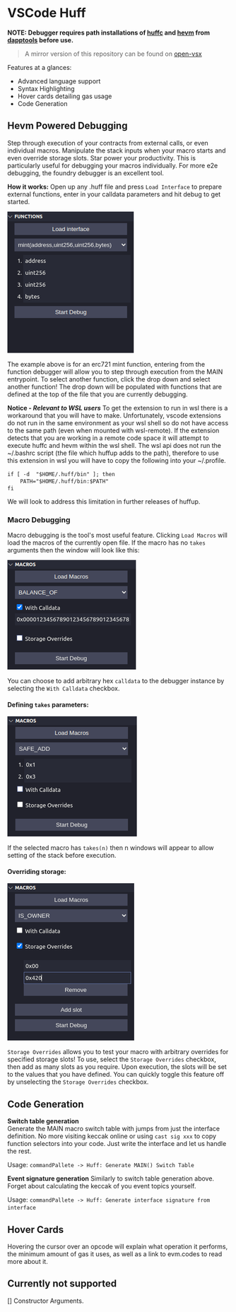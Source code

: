 # VSCode Huff

**NOTE: Debugger requires path installations of [huffc](https://github.com/huff-language/huff-rs) and [hevm](https://github.com/dapphub/dapptools/tree/master/src/hevm) from [dapptools](https://github.com/dapphub/dapptools) before use.**

> A mirror version of this repository can be found on [open-vsx](https://open-vsx.org/extension/huff-language/huff-language)

Features at a glances:

- Advanced language support
- Syntax Highlighting
- Hover cards detailing gas usage
- Code Generation

## Hevm Powered Debugging

Step through execution of your contracts from external calls, or even individual macros. Manipulate the stack inputs when your macro starts and even override storage slots. Star power your productivity.
This is particularly useful for debugging your macros individually. For more e2e debugging, the foundry debugger is an excellent tool.

**How it works:**
Open up any .huff file and press `Load Interface` to prepare external functions, enter in your calldata parameters and hit debug to get started.

![function debugging window](./resources/Function_selector.png)

The example above is for an erc721 mint function, entering from the function debugger will allow you to step through execution from the MAIN entrypoint. To select another function, click the drop down and select another function! The drop down will be populated with functions that are defined at the top of the file that you are currently debugging.

**Notice - _Relevant to WSL users_**
To get the extension to run in wsl there is a workaround that you will have to make. Unfortunately, vscode extensions do not run in the same environment as your wsl shell so do not have access to the same path (even when mounted with wsl-remote). If the extension detects that you are working in a remote code space it will attempt to execute huffc and hevm within the wsl shell. The wsl api does not run the ~/.bashrc script (the file which huffup adds to the path), therefore to use this extension in wsl you will have to copy the following into your ~/.profile.

```
if [ -d  "$HOME/.huff/bin" ]; then
    PATH="$HOME/.huff/bin:$PATH"
fi
```

We will look to address this limitation in further releases of huffup.

### Macro Debugging

Macro debugging is the tool's most useful feature. Clicking `Load Macros` will load the macros of the currently open file.
If the macro has no `takes` arguments then the window will look like this:

![function debugging window](./resources/macro_window.png)

You can choose to add arbitrary hex `calldata` to the debugger instance by selecting the `With Calldata` checkbox.

#### Defining `takes` parameters:

![function debugging window](./resources/macro_with_takes_params.png)

If the selected macro has `takes(n)` then n windows will appear to allow setting of the stack before execution.

#### Overriding storage:

![function debugging window](./resources/storage_overrides.png)

`Storage Overrides` allows you to test your macro with arbitrary overrides for specified storage slots! To use, select the `Storage Overrides` checkbox, then add as many slots as you require. Upon execution, the slots will be set to the values that you have defined. You can quickly toggle this feature off by unselecting the `Storage Overrides` checkbox.

## Code Generation

**Switch table generation**  
Generate the MAIN macro switch table with jumps from just the interface definition. No more visiting keccak online or using `cast sig xxx` to copy function selectors into your code. Just write the interface and let us handle the rest.

Usage:
`commandPallete -> Huff: Generate MAIN() Switch Table`

**Event signature generation**
Similarly to switch table generation above. Forget about calculating the keccak of you event topics yourself.

Usage:
`commandPallete -> Huff: Generate interface signature from interface`

## Hover Cards

Hovering the cursor over an opcode will explain what operation it performs, the minimum amount of gas it uses, as well as a link to evm.codes to read more about it.

## Currently not supported

[] Constructor Arguments.
